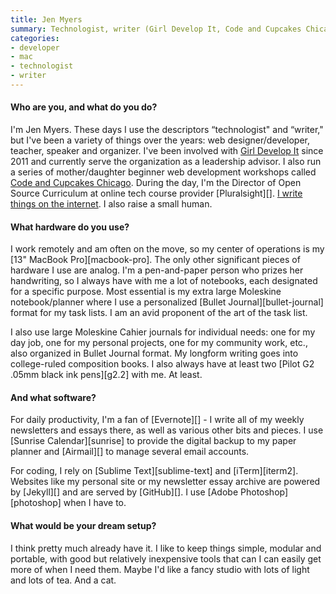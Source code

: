 ```yaml
---
title: Jen Myers
summary: Technologist, writer (Girl Develop It, Code and Cupcakes Chicago)
categories:
- developer
- mac
- technologist
- writer
---
```


#### Who are you, and what do you do?

I'm Jen Myers. These days I use the descriptors “technologist" and “writer," but I've been a variety of things over the years: web designer/developer, teacher, speaker and organizer. I've been involved with [Girl Develop It](http://girldevelopit.com/ "A non-profit that helps women learn to code.") since 2011 and currently serve the organization as a leadership advisor. I also run a series of mother/daughter beginner web development workshops called [Code and Cupcakes Chicago](http://codeandcupcakes.net/ "A Chicago coding workshop for mothers and their daughters."). During the day, I'm the Director of Open Source Curriculum at online tech course provider [Pluralsight][]. [I write things on the internet](http://jenmyers.net/ "Jen's website."). I also raise a small human.

#### What hardware do you use?

I work remotely and am often on the move, so my center of operations is my [13" MacBook Pro][macbook-pro]. The only other significant pieces of hardware I use are analog. I'm a pen-and-paper person who prizes her handwriting, so I always have with me a lot of notebooks, each designated for a specific purpose. Most essential is my extra large Moleskine notebook/planner where I use a personalized [Bullet Journal][bullet-journal] format for my task lists. I am an avid proponent of the art of the task list.

I also use large Moleskine Cahier journals for individual needs: one for my day job, one for my personal projects, one for my community work, etc., also organized in Bullet Journal format. My longform writing goes into college-ruled composition books. I also always have at least two [Pilot G2 .05mm black ink pens][g2.2] with me. At least.

#### And what software?

For daily productivity, I'm a fan of [Evernote][] - I write all of my weekly newsletters and essays there, as well as various other bits and pieces. I use [Sunrise Calendar][sunrise] to provide the digital backup to my paper planner and [Airmail][] to manage several email accounts.

For coding, I rely on [Sublime Text][sublime-text] and [iTerm][iterm2]. Websites like my personal site or my newsletter essay archive are powered by [Jekyll][] and are served by [GitHub][]. I use [Adobe Photoshop][photoshop] when I have to.

#### What would be your dream setup?

I think pretty much already have it. I like to keep things simple, modular and portable, with good but relatively inexpensive tools that can I can easily get more of when I need them. Maybe I'd like a fancy studio with lots of light and lots of tea. And a cat.